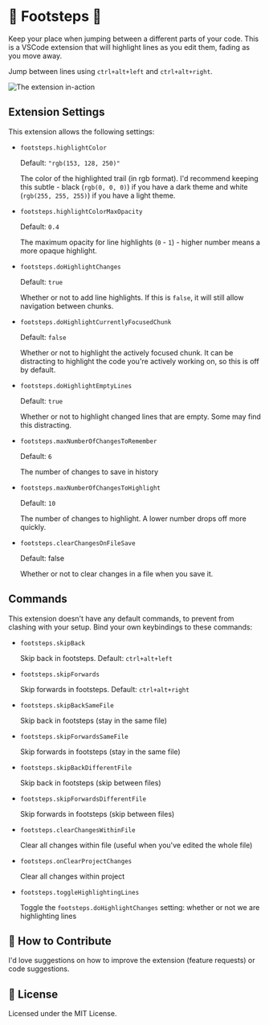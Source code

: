# 👣 Footsteps 🐾

Keep your place when jumping between a different parts of your code. This is a VSCode extension that will highlight lines as you edit them, fading as you move away.

Jump between lines using `ctrl+alt+left` and `ctrl+alt+right`.

![The extension in-action](https://github.com/Wattenberger/footsteps-vscode/blob/main/footsteps.gif?raw=true)

## Extension Settings

This extension allows the following settings:

- `footsteps.highlightColor`

  Default: `"rgb(153, 128, 250)"`

  The color of the highlighted trail (in rgb format). I'd recommend keeping this subtle - black (`rgb(0, 0, 0)`) if you have a dark theme and white (`rgb(255, 255, 255)`) if you have a light theme.

- `footsteps.highlightColorMaxOpacity`

  Default: `0.4`

  The maximum opacity for line highlights (`0` - `1`) - higher number means a more opaque highlight.

- `footsteps.doHighlightChanges`

  Default: `true`

  Whether or not to add line highlights. If this is `false`, it will still allow navigation between chunks.

- `footsteps.doHighlightCurrentlyFocusedChunk`

  Default: `false`

  Whether or not to highlight the actively focused chunk. It can be distracting to highlight the code you're actively working on, so this is off by default.

- `footsteps.doHighlightEmptyLines`

  Default: `true`

  Whether or not to highlight changed lines that are empty. Some may find this distracting.

- `footsteps.maxNumberOfChangesToRemember`

  Default: `6`

  The number of changes to save in history

- `footsteps.maxNumberOfChangesToHighlight`

  Default: `10`

  The number of changes to highlight. A lower number drops off more quickly.

- `footsteps.clearChangesOnFileSave`

  Default: false

  Whether or not to clear changes in a file when you save it.

## Commands

This extension doesn't have any default commands, to prevent from clashing with your setup. Bind your own keybindings to these commands:

- `footsteps.skipBack`

  Skip back in footsteps. Default: `ctrl+alt+left`

- `footsteps.skipForwards`

  Skip forwards in footsteps. Default: `ctrl+alt+right`

- `footsteps.skipBackSameFile`

  Skip back in footsteps (stay in the same file)

- `footsteps.skipForwardsSameFile`

  Skip forwards in footsteps (stay in the same file)

- `footsteps.skipBackDifferentFile`

  Skip back in footsteps (skip between files)

- `footsteps.skipForwardsDifferentFile`

  Skip forwards in footsteps (skip between files)

- `footsteps.clearChangesWithinFile`

  Clear all changes within file (useful when you've edited the whole file)

- `footsteps.onClearProjectChanges`

  Clear all changes within project

- `footsteps.toggleHighlightingLines`

  Toggle the `footsteps.doHighlightChanges` setting: whether or not we are highlighting lines

## 🤝 How to Contribute

I'd love suggestions on how to improve the extension (feature requests) or code suggestions.

## 📝 License

Licensed under the MIT License.
